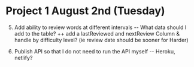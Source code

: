 # Project 1 August 2nd (Tuesday)


5. Add ability to review words at different intervals
    -- What data should I add to the table?
        ++ add a lastReviewed and nextReview Column & handle 
        by difficulty level? (ie review date should be sooner for Harder)



8. Publish API so that I do not need to run the API myself
    -- Heroku, netlify?

